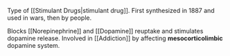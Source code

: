 Type of [[Stimulant Drugs|stimulant drug]].
First synthesized in 1887 and used in wars, then by people.

Blocks [[Norepinephrine]] and [[Dopamine]] reuptake and stimulates dopamine release.
Involved in [[Addiction]] by affecting **mesocorticolimbic** dopamine system.